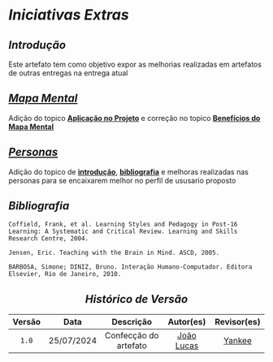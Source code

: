 # <a>*Iniciativas Extras*</a>

## <a>*Introdução*</a>

Este artefato tem como objetivo expor as melhorias realizadas em artefatos de outras entregas na entrega atual

## <a>*[Mapa Mental](../Base/ArtefatosIndependentes/MapaMental.md)*</a>

Adição do topico <a>**[Aplicação no Projeto](../Base/ArtefatosIndependentes/MapaMental.md/#aplicacao-no-projeto)**</a> e correção no topico <a>**[Benefícios do Mapa Mental](../Base/ArtefatosIndependentes/MapaMental.md/#beneficios-do-mapa-mental)**</a>

## <a>*[Personas](../Base/TecnicasElicitacao/Personas.md)*</a>

Adição do topico de <a>**[introdução](../Base/TecnicasElicitacao/Personas.md/#introducao)**</a>, <a>**[bibliografia](../Base/TecnicasElicitacao/Personas.md/#bibliografia)**</a> e melhoras realizadas nas personas para se encaixarem melhor no perfil de ususario proposto

## <a>*Bibliografia*</a>

    Coffield, Frank, et al. Learning Styles and Pedagogy in Post-16 Learning: A Systematic and Critical Review. Learning and Skills Research Centre, 2004.

    Jensen, Eric. Teaching with the Brain in Mind. ASCD, 2005.

    BARBOSA, Simone; DINIZ, Bruno. Interação Humano-Computador. Editora Elsevier, Rio de Janeiro, 2010.

<Center>

## <a>*Histórico de Versão*</a>

| Versão |    Data    |       Descrição       |                    Autor(es)                     |           Revisor(es)            |
| :----: | :--------: | :-------------------: | :----------------------------------------------: | :------------------------------: |
| `1.0`  | 25/07/2024 | Confecção do artefato | [João Lucas](https://github.com/VasconcelosJoao) | [Yankee](../Subgrupos/Yankee.md) |
